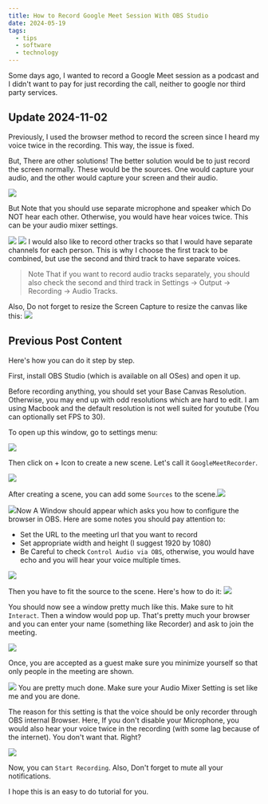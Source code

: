 ```yaml
---
title: How to Record Google Meet Session With OBS Studio
date: 2024-05-19
tags:
  - tips
  - software
  - technology
---
```

Some days ago, I wanted to record a Google Meet session as a podcast and I didn't want to pay for just recording the call, neither to google nor third party services. 

## Update 2024-11-02
Previously, I used the browser method to record the screen since I heard my voice twice in the recording. This way, the issue is fixed. 

But, There are other solutions! The better solution would be to just record the screen normally. These would be the sources.  One would capture your audio, and the other would capture your screen and their audio. 

![](Set_Sources_new_method.webp#center)

But Note that you should use separate microphone and speaker which Do NOT hear each other. Otherwise, you would have hear voices twice. This can be your audio mixer settings. 

![](Audio_Mixer_settings.webp#center)
![](audio_mixer_advanced.webp#center)
I would also like to record other tracks so that I would have separate channels for each person. This is why I choose the first track to be combined, but use the second and third track to have separate voices. 

> Note That if you want to record audio tracks separately, you should also check the second and third track in Settings -> Output -> Recording -> Audio Tracks. 

Also, Do not forget to resize the Screen Capture to resize the canvas like this:
![](resize_output_screen_capture.webp#center)

## Previous Post Content 

Here's how you can do it step by step. 

First, install OBS Studio (which is available on all OSes) and open it up. 

Before recording anything, you should set your Base Canvas Resolution. Otherwise, you may end up with odd resolutions which are hard to edit. I am using Macbook and the default resolution is not well suited for youtube (You can optionally set FPS to 30). 

To open up this window, go to settings menu:

![](FrameSetting.webp)

Then click on + Icon to create a new scene. Let's call it `GoogleMeetRecorder`. 

![](AddNewScene.webp#center)

After creating a scene, you can add some `Sources` to the scene.![](AddBrowser.webp#center)

![](GoogleMeetBrowser.webp)Now A Window should appear which asks you how to configure the browser in OBS. Here are some notes you should pay attention to:
- Set the URL to the meeting url that you want to record
- Set appropriate width and height (I suggest 1920 by 1080)
- Be Careful to check `Control Audio via OBS`, otherwise, you would have echo and you will hear your voice multiple times.

![](BrowserConfig.webp#center)

Then you have to fit the source to the scene. Here's how to do it:
![](FitToScene.webp)

You should now see a window pretty much like this. Make sure to hit `Interact`. Then a window would pop up. That's pretty much your browser and you can enter your name (something like Recorder) and ask to join the meeting. 

![](Interact.webp)

Once, you are accepted as a guest make sure you minimize yourself so that only people in the meeting are shown. 

![](minimize.webp)
You are pretty much done. Make sure your Audio Mixer Setting is set like me and you are done. 

The reason for this setting is that the voice should be only recorder through OBS internal Browser. Here, If you don't disable your Microphone, you would also hear your voice twice in the recording (with some lag because of the internet). You don't want that. Right?

![](audioMixer.webp)

Now, you can `Start Recording`. Also, Don't forget to mute all your notifications. 

I hope this is an easy to do tutorial for you. 